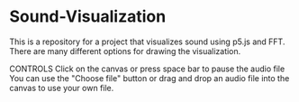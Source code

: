 # Sound-Visualization
This is a repository for a project that visualizes sound using p5.js and FFT. 
There are many different options for drawing the visualization.

CONTROLS
Click on the canvas or press space bar to pause the audio file
You can use the "Choose file" button or drag and drop an audio file into the canvas to use your own file.
